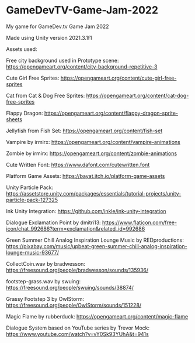 # GameDevTV-Game-Jam-2022
My game for GameDev.tv Game Jam 2022

Made using Unity version 2021.3.1f1

Assets used:

Free city background used in Prototype scene: https://opengameart.org/content/city-background-repetitive-3

Cute Girl Free Sprites: https://opengameart.org/content/cute-girl-free-sprites

Cat from Cat & Dog Free Sprites: https://opengameart.org/content/cat-dog-free-sprites

Flappy Dragon: https://opengameart.org/content/flappy-dragon-sprite-sheets

Jellyfish from Fish Set: https://opengameart.org/content/fish-set

Vampire by irmirx: https://opengameart.org/content/vampire-animations

Zombie by irmirx: https://opengameart.org/content/zombie-animations

Cute Written Font: https://www.dafont.com/cutewritten.font

Platform Game Assets: https://bayat.itch.io/platform-game-assets

Unity Particle Pack: https://assetstore.unity.com/packages/essentials/tutorial-projects/unity-particle-pack-127325

Ink Unity Integration: https://github.com/inkle/ink-unity-integration

Dialogue Exclamation Point by dmitri13: https://www.flaticon.com/free-icon/chat_992686?term=exclamation&related_id=992686 

Green Summer Chill Analog Inspiration Lounge Music by REDproductions: https://pixabay.com/music/upbeat-green-summer-chill-analog-inspiration-lounge-music-93677/ 

CollectCoin.wav by bradwesson: https://freesound.org/people/bradwesson/sounds/135936/ 

footstep-grass.wav by swuing: https://freesound.org/people/swuing/sounds/38874/ 

Grassy Footstep 3 by OwlStorm: https://freesound.org/people/OwlStorm/sounds/151228/ 

Magic Flame by rubberduck: https://opengameart.org/content/magic-flame 

Dialogue System based on YouTube series by Trevor Mock: https://www.youtube.com/watch?v=vY0Sk93YUhA&t=941s

